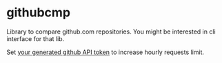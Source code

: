 # githubcmp

Library to compare github.com repositories. You might be interested in cli interface for that lib.

Set [your generated github API token](https://help.github.com/articles/creating-an-access-token-for-command-line-use/) to increase hourly requests limit.
